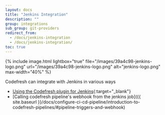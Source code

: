 ```yaml
---
layout: docs
title: "Jenkins Integration"
description: ""
group: integrations
sub_group: git-providers
redirect_from:
  - /docs/jenkins-integration
  - /docs/jenkins-integration/
toc: true
---
```


{% include image.html 
lightbox="true" 
file="/images/39a4c98-jenkins-logo.png" 
url="/images/39a4c98-jenkins-logo.png" 
alt="jenkins-logo.png" 
max-width="40%" 
%}

Codefresh can integrate with Jenkins in various ways
- [Using the Codefresh plugin for Jenkins](https://wiki.jenkins.io/display/JENKINS/Codefresh+Plugin){:target="_blank"}
- [Calling codefresh pipeline's webhook from the jenkins job]({{ site.baseurl }}/docs/configure-ci-cd-pipeline/introduction-to-codefresh-pipelines/#pipeline-triggers-and-webhook)

